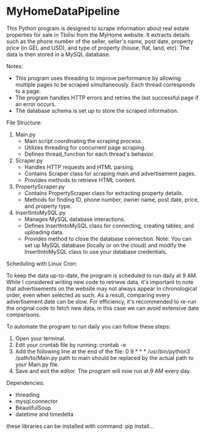 # MyHomeDataPipeline
This Python program is designed to scrape information about real estate properties for sale in Tbilisi from the MyHome website. 
It extracts details such as the phone number of the seller, seller's name, post date, property price (in GEL and USD), and type of property (house, flat, land, etc). The data is then stored in a MySQL database.

Notes:
* This program uses threading to improve performance by allowing multiple pages to be scraped simultaneously.
  Each thread corresponds to a page.
* The program handles HTTP errors and retries the last successful page if an error occurs.
* The database schema is set up to store the scraped information.


File Structure:
1. Main.py
   * Main script coordinating the scraping process.
   * Utilizes threading for concurrent page scraping.
   * Defines thread_function for each thread's behavior.
3. Scraper.py
   * Handles HTTP requests and HTML parsing.
   * Contains Scraper class for scraping main and advertisement pages.
   * Provides methods to retrieve HTML content.
5. PropertyScraper.py
   * Contains PropertyScraper class for extracting property details.
   * Methods for finding ID, phone number, owner name, post date, price, and property type.
6. InsertIntoMySQL.py
   * Manages MySQL database interactions.
   * Defines InsertIntoMySQL class for connecting, creating tables, and uploading data.
   * Provides method to close the database connection.
   Note: You can set up MySQL database (locally or on the cloud) and modify the InsertIntoMySQL class to use your database credentials.


Scheduling with Linux Cron:

To keep the data up-to-date, the program is scheduled to run daily at 9 AM. While I considered writing new code to retrieve data, it's important to note that advertisements on the website may not always appear in chronological order, even when selected as such. As a result, comparing every advertisement date can be slow.
For efficiency, it's recommended to re-run the original code to fetch new data, in this case we can avoid extensive date comparisons.

To automate the program to run daily you can follow these steps:
1. Open your terminal.
2. Edit your crontab file by running: crontab -e
3. Add the following line at the end of the file: 0 9 * * * /usr/bin/python3 /path/to/Main.py
   path to main should be replaced by the actual path to your Main.py file.
4. Save and exit the editor. The program will now run at 9 AM every day.


Dependencies:
* threading
* mysql.connector
* BeautifulSoup
* datetime and timedelta

these libraries can be installed with command: pip install...
